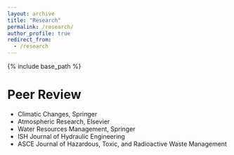 ```yaml
---
layout: archive
title: "Research"
permalink: /research/
author_profile: true
redirect_from:
  - /research
---
```


{% include base_path %}

Peer Review
======
* Climatic Changes, Springer
* Atmospheric Research, Elsevier
* Water Resources Management, Springer
* ISH Journal of Hydraulic Engineering
* ASCE Journal of Hazardous, Toxic, and Radioactive Waste Management 


